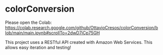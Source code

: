 # colorConversion

Please open the Colab: 
https://colab.research.google.com/github/OttavioCresos/colorConversion/blob/main/main.ipynb#scrollTo=2dwD7iCp75GH

This project uses a RESTful API created with Amazon Web Services. This allows easy iteration and testing! 

